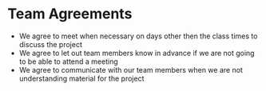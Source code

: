 # Team Agreements

- We agree to meet when necessary on days other then the class times to discuss the project
- We agree to let out team members know in advance if we are not going to be able to attend a meeting
- We agree to communicate with our team members when we are not understanding material for the project
